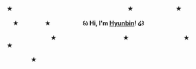 ★　　　　　　　　　　　　　　　　　　　★　　　　　　　★

　★　　 　　★ 　　　　　**꒰ა  Hi, I'm [Hyunbin](www.hyunbin.tech)!  ໒꒱**

　　 　　　　　★　　　　　　　　　　　★　　　　　　　　　★　　　　　　★


　　　　★　　　　　

<!--
**hyunbinjlee/hyunbinjlee** is a ✨ _special_ ✨ repository because its `README.md` (this file) appears on your GitHub profile.

Here are some ideas to get you started:

- 🔭 I’m currently working on ...
- 🌱 I’m currently learning ...
- 👯 I’m looking to collaborate on ...
- 🤔 I’m looking for help with ...
- 💬 Ask me about ...
- 📫 How to reach me: ...
- 😄 Pronouns: ...
- ⚡ Fun fact: ...
-->
